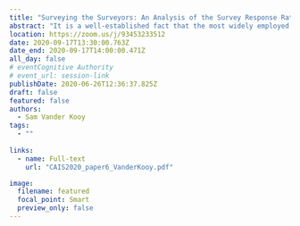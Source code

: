 ```yaml
---
title: "Surveying the Surveyors: An Analysis of the Survey Response Rates of Librarians"
abstract: "It is a well-established fact that the most widely employed research method by librarians is surveys. Given this fact, this ongoing study seeks to identify exactly how likely librarians are to respond to surveys and what, if any, circumstances will increase the likelihood they will respond. Using a quantitative content analysis, relevant literature from three separate LIS databases – Library Literature & Information Science Full Text (EBSCOhost), Library, Information Science & Technology Abstracts (EBSCOhost), and Library & Information Science Abstracts (ProQuest) – is currently being gathered and evaluated. Preliminary findings indicate trends regarding LIS research purposes, methodology, and subjects."
location: https://zoom.us/j/93453233512
date: 2020-09-17T13:30:00.763Z
date_end: 2020-09-17T14:00:00.471Z
all_day: false
# eventCognitive Authority
# event_url: session-link
publishDate: 2020-06-26T12:36:37.825Z
draft: false
featured: false
authors:
  - Sam Vander Kooy
tags:
  - ""
  
links:
  - name: Full-text
    url: "CAIS2020_paper6_VanderKooy.pdf"

image:
  filename: featured
  focal_point: Smart
  preview_only: false
---
```

